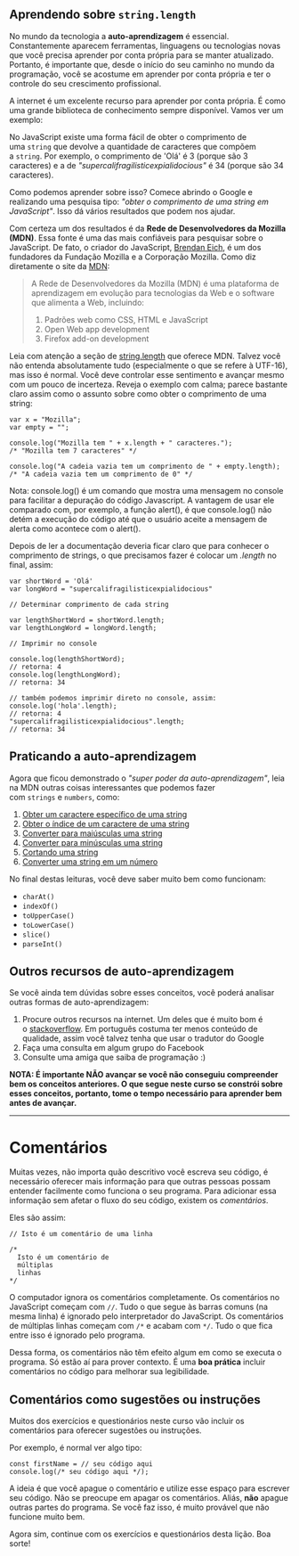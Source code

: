 ## **Aprendendo sobre `string.length`**

No mundo da tecnologia a **auto-aprendizagem** é essencial. Constantemente aparecem ferramentas, linguagens ou tecnologias novas que você precisa aprender por conta própria para se manter atualizado. Portanto, é importante que, desde o início do seu caminho no mundo da programação, você se acostume em aprender por conta própria e ter o controle do seu crescimento profissional.

A internet é um excelente recurso para aprender por conta própria. É como uma grande biblioteca de conhecimento sempre disponível. Vamos ver um exemplo:

No JavaScript existe uma forma fácil de obter o comprimento de uma `string` que devolve a quantidade de caracteres que compõem a `string`. Por exemplo, o comprimento de 'Olá' é 3 (porque são 3 caracteres) e a de *"supercalifragilisticexpialidocious"* é 34 (porque são 34 caracteres).

Como podemos aprender sobre isso? Comece abrindo o Google e realizando uma pesquisa tipo: *"obter o comprimento de uma string em JavaScript"*. Isso dá vários resultados que podem nos ajudar.

Com certeza um dos resultados é da **Rede de Desenvolvedores da Mozilla (MDN)**. Essa fonte é uma das mais confiáveis para pesquisar sobre o JavaScript. De fato, o criador do JavaScript, [Brendan Eich](https://en.wikipedia.org/wiki/Brendan_Eich), é um dos fundadores da Fundação Mozilla e a Corporação Mozilla. Como diz diretamente o site da [MDN](https://developer.mozilla.org/pt-BR/docs/MDN/About):

> A Rede de Desenvolvedores da Mozilla (MDN) é uma plataforma de aprendizagem em evolução para tecnologias da Web e o software que alimenta a Web, incluindo:
> 
> 1. Padrões web como CSS, HTML e JavaScript
> 2. Open Web app development
> 3. Firefox add-on development

Leia com atenção a seção de [string.length](https://developer.mozilla.org/pt-BR/docs/Web/JavaScript/Reference/Global_Objects/String/length) que oferece MDN. Talvez você não entenda absolutamente tudo (especialmente o que se refere à UTF-16), mas isso é normal. Você deve controlar esse sentimento e avançar mesmo com um pouco de incerteza. Reveja o exemplo com calma; parece bastante claro assim como o assunto sobre como obter o comprimento de uma string:

```
var x = "Mozilla";
var empty = "";

console.log("Mozilla tem " + x.length + " caracteres.");
/* "Mozilla tem 7 caracteres" */

console.log("A cadeia vazia tem um comprimento de " + empty.length);
/* "A cadeia vazia tem um comprimento de 0" */

```

Nota: console.log() é um comando que mostra uma mensagem no console para facilitar a depuração do código Javascript. A vantagem de usar ele comparado com, por exemplo, a função alert(), é que console.log() não detém a execução do código até que o usuário aceite a mensagem de alerta como acontece com o alert().

Depois de ler a documentação deveria ficar claro que para conhecer o comprimento de strings, o que precisamos fazer é colocar um *.length* no final, assim:

```
var shortWord = 'Olá'
var longWord = "supercalifragilisticexpialidocious"

// Determinar comprimento de cada string

var lengthShortWord = shortWord.length;
var lengthLongWord = longWord.length;

// Imprimir no console

console.log(lengthShortWord);
// retorna: 4
console.log(lengthLongWord);
// retorna: 34

// também podemos imprimir direto no console, assim:
console.log('hola'.length);
// retorna: 4
"supercalifragilisticexpialidocious".length;
// retorna: 34

```

## **Praticando a auto-aprendizagem**

Agora que ficou demonstrado o *"super poder da auto-aprendizagem"*, leia na MDN outras coisas interessantes que podemos fazer com `strings` e `numbers`, como:

1. [Obter um caractere específico de uma string](https://developer.mozilla.org/pt-BR/docs/Web/JavaScript/Reference/Global_Objects/String/charAt)
2. [Obter o índice de um caractere de uma string](https://developer.mozilla.org/pt-BR/docs/Web/JavaScript/Reference/Global_Objects/String/indexOf)
3. [Converter para maiúsculas uma string](https://developer.mozilla.org/pt-BR/docs/Web/JavaScript/Reference/Global_Objects/String/toUpperCase)
4. [Converter para minúsculas uma string](https://developer.mozilla.org/pt-BR/docs/Web/JavaScript/Reference/Global_Objects/String/toLowerCase)
5. [Cortando uma string](https://developer.mozilla.org/pt-BR/docs/Web/JavaScript/Reference/Global_Objects/String/slice)
6. [Converter uma string em um número](https://developer.mozilla.org/pt-BR/docs/Web/JavaScript/Reference/Global_Objects/parseInt)

No final destas leituras, você deve saber muito bem como funcionam:

- `charAt()`
- `indexOf()`
- `toUpperCase()`
- `toLowerCase()`
- `slice()`
- `parseInt()`

## **Outros recursos de auto-aprendizagem**

Se você ainda tem dúvidas sobre esses conceitos, você poderá analisar outras formas de auto-aprendizagem:

1. Procure outros recursos na internet. Um deles que é muito bom é o [stackoverflow](https://es.stackoverflow.com/). Em português costuma ter menos conteúdo de qualidade, assim você talvez tenha que usar o tradutor do Google
2. Faça uma consulta em algum grupo do Facebook
3. Consulte uma amiga que saiba de programação :)

**NOTA: É importante NÃO avançar se você não conseguiu compreender bem os conceitos anteriores. O que segue neste curso se constrói sobre esses conceitos, portanto, tome o tempo necessário para aprender bem antes de avançar.**

---

# Comentários

Muitas vezes, não importa quão descritivo você escreva seu código, é necessário oferecer mais informação para que outras pessoas possam entender facilmente como funciona o seu programa. Para adicionar essa informação sem afetar o fluxo do seu código, existem os *comentários*.

Eles são assim:

```
// Isto é um comentário de uma linha

/*
  Isto é um comentário de
  múltiplas
  linhas
*/

```

O computador ignora os comentários completamente. Os comentários no JavaScript começam com `//`. Tudo o que segue às barras comuns (na mesma linha) é ignorado pelo interpretador do JavaScript. Os comentários de múltiplas linhas começam com `/*` e acabam com `*/`. Tudo o que fica entre isso é ignorado pelo programa.

Dessa forma, os comentários não têm efeito algum em como se executa o programa. Só estão aí para prover contexto. É uma **boa prática** incluir comentários no código para melhorar sua legibilidade.

## **Comentários como sugestões ou instruções**

Muitos dos exercícios e questionários neste curso vão incluir os comentários para oferecer sugestões ou instruções.

Por exemplo, é normal ver algo tipo:

```
const firstName = // seu código aqui
console.log(/* seu código aqui */);

```

A ideia é que você apague o comentário e utilize esse espaço para escrever seu código. Não se preocupe em apagar os comentários. Aliás, **não** apague outras partes do programa. Se você faz isso, é muito provável que não funcione muito bem.

Agora sim, continue com os exercícios e questionários desta lição. Boa sorte!